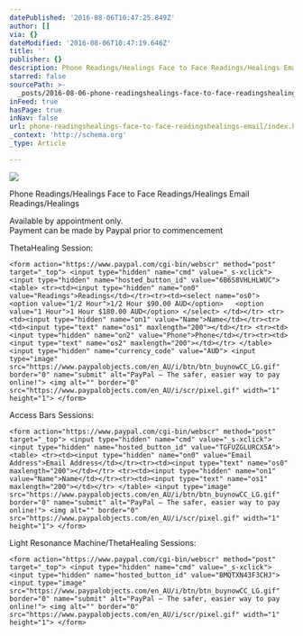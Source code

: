 ```yaml
---
datePublished: '2016-08-06T10:47:25.849Z'
author: []
via: {}
dateModified: '2016-08-06T10:47:19.646Z'
title: ''
publisher: {}
description: Phone Readings/Healings Face to Face Readings/Healings Email Readings/Healings
starred: false
sourcePath: >-
  _posts/2016-08-06-phone-readingshealings-face-to-face-readingshealings-email.md
inFeed: true
hasPage: true
inNav: false
url: phone-readingshealings-face-to-face-readingshealings-email/index.html
_context: 'http://schema.org'
_type: Article

---
```

![](https://the-grid-user-content.s3-us-west-2.amazonaws.com/ecb1d84b-0a5b-4478-8b5a-66ffc445c0a3.jpg)

Phone Readings/Healings Face to Face Readings/Healings Email Readings/Healings

Available by appointment only.  
Payment can be made by Paypal prior to commencement

ThetaHealing Session:

    <form action="https://www.paypal.com/cgi-bin/webscr" method="post" target="_top"> <input type="hidden" name="cmd" value="_s-xclick"> <input type="hidden" name="hosted_button_id" value="6B6S8VHLHLWUC"> <table> <tr><td><input type="hidden" name="on0" value="Readings">Readings</td></tr><tr><td><select name="os0"> 	<option value="1/2 Hour">1/2 Hour $90.00 AUD</option> 	<option value="1 Hour">1 Hour $180.00 AUD</option> </select> </td></tr> <tr><td><input type="hidden" name="on1" value="Name">Name</td></tr><tr><td><input type="text" name="os1" maxlength="200"></td></tr> <tr><td><input type="hidden" name="on2" value="Phone">Phone</td></tr><tr><td><input type="text" name="os2" maxlength="200"></td></tr> </table> <input type="hidden" name="currency_code" value="AUD"> <input type="image" src="https://www.paypalobjects.com/en_AU/i/btn/btn_buynowCC_LG.gif" border="0" name="submit" alt="PayPal – The safer, easier way to pay online!"> <img alt="" border="0" src="https://www.paypalobjects.com/en_AU/i/scr/pixel.gif" width="1" height="1"> </form>

Access Bars Sessions:

    <form action="https://www.paypal.com/cgi-bin/webscr" method="post" target="_top"> <input type="hidden" name="cmd" value="_s-xclick"> <input type="hidden" name="hosted_button_id" value="TGFUZGLURCX5A"> <table> <tr><td><input type="hidden" name="on0" value="Email Address">Email Address</td></tr><tr><td><input type="text" name="os0" maxlength="200"></td></tr> <tr><td><input type="hidden" name="on1" value="Name">Name</td></tr><tr><td><input type="text" name="os1" maxlength="200"></td></tr> </table> <input type="image" src="https://www.paypalobjects.com/en_AU/i/btn/btn_buynowCC_LG.gif" border="0" name="submit" alt="PayPal – The safer, easier way to pay online!"> <img alt="" border="0" src="https://www.paypalobjects.com/en_AU/i/scr/pixel.gif" width="1" height="1"> </form>

Light Resonance Machine/ThetaHealing Sessions:

    <form action="https://www.paypal.com/cgi-bin/webscr" method="post" target="_top"> <input type="hidden" name="cmd" value="_s-xclick"> <input type="hidden" name="hosted_button_id" value="BMQTXN43F3CHJ"> <input type="image" src="https://www.paypalobjects.com/en_AU/i/btn/btn_buynowCC_LG.gif" border="0" name="submit" alt="PayPal – The safer, easier way to pay online!"> <img alt="" border="0" src="https://www.paypalobjects.com/en_AU/i/scr/pixel.gif" width="1" height="1"> </form>